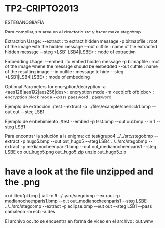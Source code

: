 TP2-CRIPTO2013
==============

ESTEGANOGRAFÍA

Para compilar, situarse en el directorio src y hacer make stegobmp.

Extraction Usage:
--extract                : to extract hidden message
-p bitmapfile            : root of the image with the hidden message
--out outfile            : name of the extracted hidden message
--steg  <LSB1|LSB4|LSBE>  : mode of extraction

Embedding Usage:
--embed                  : to embed hidden message
-p bitmapfile            : root of the image whehe the message should be embedded
--out outfile            : name of the resulting image
--in outfile             : message to hide
--steg  <LSB1|LSB4|LSBE>  : mode of embedding

Optional Parameters for encryption/decryption
-a <aes128|aes192|aes256|des> : encryption mode
-m <ecb|cfb|ofb|cbc>          : encryption block mode
--pass password               : password
   
Ejemplo de extracción
./test --extract -p ../files/example/sherlock1.bmp --out out --steg LSB1


Ejemplo de embebimiento
./test --embed -p test.bmp --out out.bmp --in 1 --steg LSB1


Para encontrar la solución a la enigma:
cd test/grupo4
../../src/stegobmp --extract -p hugo5.bmp --out out_hugo5 --steg LSB4
../../src/stegobmp --extract -p medianocheenparis1.bmp --out out_medianocheenparis1 --steg LSBE
cp out_hugo5.png out_hugo5.zip
unzip out_hugo5.zip
# have a look at the file unzipped and the .png
xxd lifeofpi.bmp | tail -n 5
../../src/stegobmp --extract -p medianocheenparis1.bmp --out out_medianocheenparis1 --steg LSBE
../../src/stegobmp --extract -p eclipse.bmp --out out --steg LSB1 --pass camaleon -m ecb -a des

El archivo oculto se encuentra en forma de video en el archivo : out.wmv

